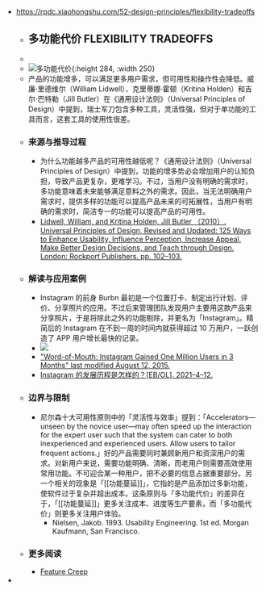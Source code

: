 - https://rpdc.xiaohongshu.com/52-design-principles/flexibility-tradeoffs
	- ## **多功能代价 FLEXIBILITY TRADEOFFS**
	-
	- ![多功能代价](https://picasso-static.xiaohongshu.com/fe-platform/b34c4c7d2b7f9017b04f38edc76bbc9652d74b1d.gif){:height 284, :width 250}
	- 产品的功能增多，可以满足更多用户需求，但可用性和操作性会降低。威廉·里德维尔（William Lidwell）、克里蒂娜·霍顿（Kritina Holden）和吉尔·巴特勒（Jill Butler）在《通用设计法则》（Universal Principles of Design）中提到，瑞士军刀包含多种工具，灵活性强，但对于单功能的工具而言，这套工具的使用性很差。
	- ### 来源与推导过程
		- 为什么功能越多产品的可用性越低呢？《通用设计法则》（Universal Principles of Design）中提到，功能的增多势必会增加用户的认知负担，导致产品更复杂，更难学习。不过，当用户没有明确的需求时，多功能意味着未来能够满足意料之外的需求。因此，当无法明确用户需求时，提供多样的功能可以提高产品未来的可拓展性，当用户有明确的需求时，简洁专一的功能可以提高产品的可用性。
		- [Lidwell, William, and Kritina Holden, Jill Butler （2010）. Universal Principles of Design, Revised and Updated: 125 Ways to Enhance Usability, Influence Perception, Increase Appeal, Make Better Design Decisions, and Teach through Design. London: Rockport Publishers. pp. 102–103.](http://people.sunyit.edu/~lepres/thesis/principles/103_pdfsam_POD.pdf)
	- ### 解读与应用案例
		- Instagram 的前身 Burbn 最初是一个位置打卡、制定出行计划、评价、分享照片的应用。不过后来管理团队发现用户主要用这款产品来分享照片，于是将除此之外的功能剔除，并更名为「Instagram」。精简后的 Instagram 在不到一周的时间内就获得超过 10 万用户，一跃创造了 APP 用户增长最快的记录。
		- ![](https://picasso-static.xiaohongshu.com/fe-platform/74d327b705d3afe75c3a7e0ad40341215596ce7b.png)
		- ["Word-of-Mouth: Instagram Gained One Million Users in 3 Months" last modified August 12, 2015.](https://www.referralcandy.com/blog/instagram-marketing-strategy/)
		- [Instagram 的发展历程是怎样的？[EB/OL]. 2021–4–12.](https://www.zhihu.com/question/20168878)
	- ### 边界与限制
		- 尼尔森十大可用性原则中的「灵活性与效率」提到：「Accelerators—unseen by the novice user—may often speed up the interaction for the expert user such that the system can cater to both inexperienced and experienced users. Allow users to tailor frequent actions.」好的产品需要同时兼顾新用户和资深用户的需求。对新用户来说，需要功能明确、清晰，而老用户则需要高效使用常用功能。不可迎合某一种用户，把不必要的信息占据重要部分。另一个相关的现象是「[[功能蔓延]]」，它指的是产品添加过多新功能，使软件过于复杂并超出成本。这条原则与「多功能代价」的差异在于，「[[功能蔓延]]」更多关注成本、进度等生产要素，而「多功能代价」则更多关注用户体验。
			- Nielsen, Jakob. 1993. Usability Engineering. 1st ed. Morgan Kaufmann, San Francisco.
	- ### 更多阅读
		- [Feature Creep](https://en.wikipedia.org/wiki/Feature_creep)
-